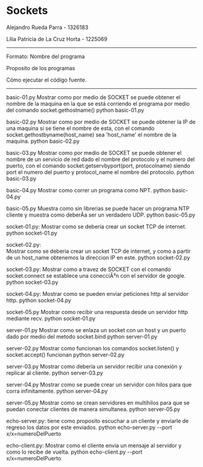 # Sockets
Alejandro Rueda Parra - 1326183

Lilia Patricia de La Cruz Horta - 1225069

--------------------------------------------------------------
Formato:
Nombre del programa

Proposito de los programas
	
Cómo ejecutar el código fuente.
	
--------------------------------------------------------------

basic-01.py
	Mostrar como por medio de SOCKET se puede obtener el nombre de la maquina en la que se está corriendo el programa por medio del comando socket.gethostname()
	python basic-01.py

basic-02.py 
	Mostrar como por medio de SOCKET se puede obtener la IP de una maquina si se tiene el nombre de esta, con el comando socket.gethostbyname(host_name) sea 'host_name' el nombre de la maquina.
	python basic-02.py

basic-03.py 
	Mostrar como por medio de SOCKET se puede obtener el nombre de un servicio de red dado el nombre del protocolo y el numero del puerto, con el comando socket.getservbyport(port, protocolname) siendo port el numero del puerto y protocol_name el nombre del protocolo.
	python basic-03.py

basic-04.py
	Mostrar como correr un programa como NPT.
	python basic-04.py


basic-05.py
	Muestra como sin librerias se puede hacer un programa NTP cliente y muestra como deberÃ­a ser un verdadero UDP.
	python basic-05.py

socket-01.py:
	Mostrar como se deberia crear un socket TCP de internet.
	python socket-01.py

socket-02.py: 	
	Mostrar como se deberia crear un socket TCP de internet, y como a partir de un host_name obtenemos la direccion IP en este.
	python socket-02.py

socket-03.py:
	Mostrar como a travez de SOCKET con el comando socket.connect se establece una conecciÃ³n con el servidor de google.
python socket-03.py

socket-04.py: 
	Mostrar como se pueden enviar peticiones http al servidor http.
	python socket-04.py

socket-05.py
	Mostrar como recibir una respuesta desde un servidor http mediante recv.
	python socket-01.py

server-01.py
	Mostrar como se enlaza un socket con un host y un puerto dado por medio del metodo socket.bind
	python server-01.py

server-02.py
	Mostrar como funcionan los comandos socket.listen() y socket.accept() funcionan
	python server-02.py

server-03.py
	Mostrar como deberí­a un servidor recibir una conexión y replicar al cliente.
	python server-03.py

server-04.py
	Mostrar como se puede crear un servidor con hilos para que corra infinitamente.
	python server-04.py

server-05.py
	Mostrar como se crean servidores en multihilos para que se puedan conectar clientes de manera simultanea.
	python server-05.py

echo-server.py:
	tiene como proposito escuchar a un cliente y enviarle de regreso los datos por este enviados.
	python echo-server.py --port x/x=numeroDelPuerto

echo-client.py:
	Mostrar como el cliente envia un mensaje al servidor y como lo recibe de vuelta.
	python echo-client.py --port x/x=numeroDelPuerto
